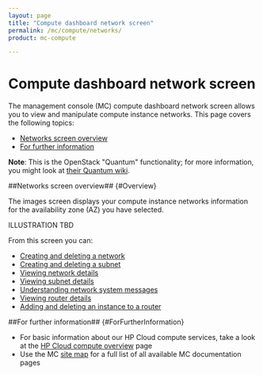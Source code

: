 ```yaml
---
layout: page
title: "Compute dashboard network screen"
permalink: /mc/compute/networks/
product: mc-compute

---
```

# Compute dashboard network screen

The management console (MC) compute dashboard network screen allows you to view and manipulate compute instance networks.  This page covers the following topics:

* [Networks screen overview](#Overview)
* [For further information](#ForFurtherInformation)

**Note**: This is the OpenStack "Quantum" functionality; for more information, you might look at [their Quantum wiki](https://wiki.openstack.org/wiki/Quantum).


##Networks screen overview## {#Overview}

The images screen displays your compute instance networks information for the availability zone (AZ) you have selected.

ILLUSTRATION TBD

From this screen you can:

* [Creating and deleting a network]()
* [Creating and deleting a subnet]()
* [Viewing network details]()
* [Viewing subnet details]()
* [Understanding network system messages]()
* [Viewing router details]()
* [Adding and deleting an instance to a router]()


##For further information## {#ForFurtherInformation}

* For basic information about our HP Cloud compute services, take a look at the [HP Cloud compute overview](/compute/) page
* Use the MC [site map](/mc/sitemap) for a full list of all available MC documentation pages
